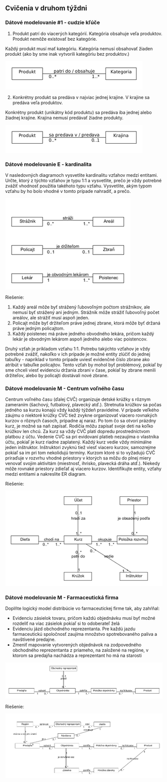 ## Cvičenia v druhom týždni

### Dátové modelovanie #1 - cudzie kľúče

1. Produkt patrí do viacerých kategórií. Kategória obsahuje veľa produktov. Produkt nemôže existovať bez kategórie.

  Každý produkt musí mať kategóriu. Kategória nemusí obsahovať žiaden produkt (ako by sme inak vytvorili kategóriu bez
  produktov.)

  ![Cardinality product category](/labs/files/lab02/produkt_kategoria_kardinality.png "Kardinality pre produkt a kategoriu")

2. Konkrétny produkt sa predáva v najviac jednej krajine. V krajine sa predáva veľa produktov.

  Konkrétny produkt (unikátny kód produktu) sa predáva iba jednej alebo žiadnej krajine. Krajina nemusí predávať žiadne
  produkty.

  ![Cardinality product country](/labs/files/lab02/produkt_krajina_kardinality.png "Kardinality pre produkt a krajinu")

### Dátové modelovanie E - kardinalita

V nasledovných diagramoch vysvetlite kardinalitu vzťahov medzi entitami. Určte, ktorý z týchto vzťahov
je typu 1:1 a vysvetlite, prečo je vždy potrebné zvážiť vhodnosť použitia takéhoto typu vzťahu. Vysvetlite, 
akým typom vzťahu by ho bolo vhodné v tomto prípade nahradiť, a prečo.

![ER-diagram kardinality](/labs/files/lab02/kardinality_zadanie.png "E-R diagram kardinality")

Riešenie:

1. Každý areál môže byť strážený ľubovoľným počtom strážnikov, ale nemusí byť strážený ani jedným.
Strážnik môže strážiť ľubovoľný počet areálov, ale strážiť musí aspoň jeden.
2. Policajt môže byť držiteľom práve jednej zbrane, ktorá môže byť držaná práve jedným policajtom.
3. Každý poistenec má práve jedného obvodného lekára, pričom každý lekár je obvodným lekárom aspoň jedného
alebo viac poistencov.

Druhý vzťah je príkladom vzťahu 1:1. Potrebu takýchto vzťahov je vždy potrebné zvážiť, nakoľko v ich prípade je možné entity zlúčiť
do jednej tabuľky - napríklad v tomto prípade uviesť evidenčné číslo zbrane ako atribút v tabuľke policajtov.
Tento vzťah by mohol byť problémový, pokiaľ by sme chceli viesť evidenciu držania zbraní v čase, pokiaľ by zbrane menili držiteľov,
alebo by policajti dostávali nové zbrane.

### Dátové modelovanie M - Centrum voľného času

Centrum voľného času (ďalej CVČ) organizuje detské krúžky s rôznym zameraním (šachový, futbalový, plavecký atď.). 
Stretnutia krúžkov sa počas jedného sa kurzu konajú vždy každý týždeň pravidelne. V prípade veľkého záujmu o niektoré 
krúžky CVČ tiež zvykne organizovať viacero rovnakých kurzov o rôznych časoch, prípadne aj naraz. Po tom čo sa otvorí prázdny kurz,
je možné sa naň zapísať. Rodičia môžu zapísať svoje deti na koľko krúžkov len chcú. Za kurz sa vždy CVČ platí dopredu prostredníctvom platbou z účtu.
Vedenie CVČ sa pri evidovaní platieb nezaujíma o vlastníka účtu, pokiaľ je kurz riadne zaplatený.
Každý kurz vedie vždy minimálne jeden inštruktor. Inštruktori zvyknú tiež viesť viacero kurzov, 
samozrejme pokiaľ sa im pri tom nekolidujú termíny. Kurzom ktoré si to vyžadujú CVČ priraďuje v rozvrhu vhodné priestory 
v ktorých sa môžu do plnej miery venovať svojim aktivitám (miestnosť, ihrisko, plavecká dráha atď.). Niekedy môže rovnaké priestory zdieľať 
aj viacero kurzov. Identifikujte entity, vzťahy medzi entitami a nakreslite ER diagram.

Riešenie:

![ER-diagram centrum volneho casu](/labs/files/lab02/cvc_riesenie.png "E-R centrum volneho casu")

### Dátové modelovanie M - Farmaceutická firma

Doplňte logický model distribúcie vo farmaceutickej firme tak, aby zahŕňal:

* Evidenciu zásielok tovaru, pričom každú objednávku musí byť možné rozdeliť na viac zásielok pokiaľ si to odoberateľ želá
* Evidenciu jázd obchodného reprezentanta. Pre každú jazdu farmaceutickú spoločnosť zaujíma množstvo spotrebovaného paliva a navštívené predajne.
* Zmeniť mapovanie vytvorených objednávok na zodpovedného obchodného reprezentanta z priameho, na založené na regióne, v ktorom
sa predajňa nachádza a reprezentant ho má na starosti

![ER-diagram farmácia](/labs/files/lab02/farmacia_zadanie.png "E-R diagram farmácia")

Riešenie:

![ER-diagram farmácia](/labs/files/lab02/farmacia_riesenie.png "E-R diagram farmácia")